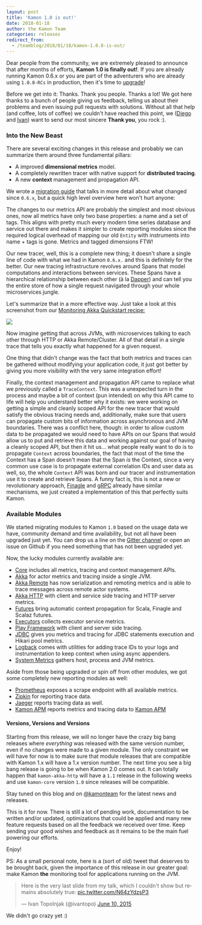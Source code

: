 ```yaml
---
layout: post
title: 'Kamon 1.0 is out!'
date: 2018-01-18
author: the Kamon Team
categories: releases
redirect_from:
  - /teamblog/2018/01/18/kamon-1.0.0-is-out/
---
```


Dear people from the community, we are extremely pleased to announce that after months of efforts, **Kamon 1.0 is
finally out!**. If you are already running Kamon 0.6.x or you are part of the adventurers who are already using
`1.0.0-RCs` in production, then it's time to [upgrade][3]!



Before we get into it: Thanks. Thank you people. Thanks a lot! We got here thanks to a bunch of people giving us feedback,
telling us about their problems and even issuing pull requests with solutions. Without all that help (and coffee, lots of
coffee) we couldn't have reached this point, we ([Diego][1] and [Ivan][2]) want to send our most sincere **Thank you**,
you rock :).

### Into the New Beast

There are several exciting changes in this release and probably we can summarize them around three fundamental pillars:
  - A improved **dimensional metrics** model.
  - A completely rewritten tracer with native support for **distributed tracing**.
  - A new **context** management and propagation API.

We wrote a [migration guide][3] that talks in more detail about what changed since `0.6.x`, but a quick high level
overview here won't hurt anyone:

The changes to our metrics API are probably the simplest and most obvious ones, now all metrics have only two base
properties: a name and a set of tags. This aligns with pretty much every modern time series database and service out
there and makes it simpler to create reporting modules since the required logical overhead of mapping our old `Entity`
with instruments into name + tags is gone. Metrics and tagged dimensions FTW!

Our new tracer, well, this is a complete new thing; it doesn't share a single line of code with what we had in Kamon
`0.6.x.` and this is definitely for the better. Our new tracing infrastructure revolves around Spans that model computations
and interactions between services. These Spans have a hierarchical relationship between each other (à la [Dapper][3]) and
can tell you the entire store of how a single request navigated through your whole microservices jungle.

Let's summarize that in a more effective way. Just take a look at this screenshot from our [Monitoring Akka Quickstart recipe:][10]

<img class="img-fluid" src="/assets/img/recipes/quickstart-zipkin-trace.png">

Now imagine getting that across JVMs, with microservices talking to each other through HTTP or Akka Remote/Cluster. All
of that detail in a single trace that tells you exactly what happened for a given request.

One thing that didn't change was the fact that both metrics and traces can be gathered without modifying your application
code, it just got better by giving you more visibility with the very same integration effort!

Finally, the context management and propagation API came to replace what we previously called a `TraceContext`. This was
a unexpected turn in the process and maybe a bit of context (pun intended) on why this API came to life will help you
understand better why it exists: we were working on getting a simple and cleanly scoped API for the new tracer that
would satisfy the obvious tracing needs and, additionally, make sure that users can propagate custom bits of information
across asynchronous and JVM boundaries. There was a conflict here, though: in order to allow custom data to be propagated
we would need to have APIs on our Spans that would allow us to put and retrieve this data and working against our goal
of having a cleanly scoped API, but then it hit us... what people really want to do is to propagate `Context` across
boundaries, the fact that most of the time the Context has a Span doesn't mean that the Span _is_ the Context, since a
very common use case is to propagate external correlation IDs and user data as well, so, the whole `Context` API was born
and our tracer and instrumentation use it to create and retrieve Spans. A funny fact is, this is not a new or
revolutionary approach, [Finagle][5] and [gRPC][6] already have similar mechanisms, we just created a implementation of
this that perfectly suits Kamon.

### Available Modules

We started migrating modules to Kamon `1.0` based on the usage data we have, community demand and time availability, but
not all have been upgraded just yet. You can drop us a line on the [Gitter channel][7] or open an issue on Github
if you need something that has not been upgraded yet.

Now, the lucky modules currently available are:

  - [Core](https://github.com/kamon-io/kamon) includes all metrics, tracing and context management APIs.
  - [Akka](https://github.com/kamon-io/kamon-akka) for actor metrics and tracing inside a single JVM.
  - [Akka Remote](https://github.com/kamon-io/kamon-akka-remote) has now serialization and remoting metrics and is able
    to trace messages across remote actor systems.
  - [Akka HTTP](https://github.com/kamon-io/kamon-akka-http) with client and service side tracing and HTTP server metrics.
  - [Futures](https://github.com/kamon-io/kamon-futures) bring automatic context propagation for Scala, Finagle and
    Scalaz futures.
  - [Executors](https://github.com/kamon-io/kamon-executors) collects executor service metrics.
  - [Play Framework](https://github.com/kamon-io/kamon-futures) with client and server side tracing.
  - [JDBC](https://github.com/kamon-io/kamon-jdbc) gives you metrics and tracing for JDBC statements execution and
    Hikari pool metrics.
  - [Logback](https://github.com/kamon-io/kamon-logback) comes with utilities for adding trace IDs to your logs and
    instrumentation to keep context when using async appenders.
  - [System Metrics](https://github.com/kamon-io/kamon-system-metrics) gathers host, process and JVM metrics.

Aside from those being upgraded or spin off from other modules, we got some completely new reporting modules as well:
  - [Prometheus](https://github.com/kamon-io/kamon-prometheus) exposes a scrape endpoint with all available metrics.
  - [Zipkin](https://github.com/kamon-io/kamon-zipkin) for reporting trace data.
  - [Jaeger](https://github.com/kamon-io/kamon-jaeger) reports tracing data as well.
  - [Kamon APM](https://github.com/kamon-io/kamon-apm-reporter) reports metrics and tracing data to [Kamon APM][8]


#### Versions, Versions and Versions

Starting from this release, we will no longer have the crazy big bang releases where *everything* was released with the
same version number, even if no changes were made to a given module. The only constraint we will have for now is to make
sure that module releases that are compatible with Kamon 1.x will have a 1.x version number. The next time you see a big
bang release is going to be when Kamon 2.0 comes out. It can totally happen that `kamon-akka-http` will have a `1.1`
release in the following weeks and use `kamon-core` version `1.0` since releases will be compatible.

Stay tuned on this blog and on [@kamonteam][9] for the latest news and releases.


This is it for now. There is still a lot of pending work, documentation to be written and/or updated, optimizations that
could be applied and many new feature requests based on all the feedback we received over time. Keep sending your good
wishes and feedback as it remains to be the main fuel powering our efforts.

Enjoy!



PS: As a small personal note, here is a (sort of old) tweet that deserves to be brought back, given the importance of
this release in our greater goal: make Kamon **the** monitoring tool for applications running on the JVM.

<blockquote class="twitter-tweet" data-lang="en"><p lang="en" dir="ltr">Here is the very last slide from my talk, which I couldn&apos;t show but remains absolutely true: <a href="http://t.co/N64zYdzsP3">pic.twitter.com/N64zYdzsP3</a></p>&mdash; Ivan Topolnjak (@ivantopo) <a href="https://twitter.com/ivantopo/status/608675994300465152?ref_src=twsrc%5Etfw">June 10, 2015</a></blockquote>
<script async src="https://platform.twitter.com/widgets.js" charset="utf-8"></script>

We didn't go crazy yet :)



[1]: https://github.com/dpsoft
[2]: https://github.com/ivantopo
[3]: /documentation/1.x/recipes/migrating-from-kamon-0.6/
[4]: https://research.google.com/pubs/pub36356.html
[5]: https://twitter.github.io/finagle/guide/Contexts.html
[6]: https://grpc.io/grpc-java/javadoc/io/grpc/Context.html
[7]: https://gitter.im/kamon-io/Kamon
[8]: /apm/
[9]: https://twitter.com/kamonteam
[10]: /documentation/1.x/recipes/monitoring-akka-quickstart/
